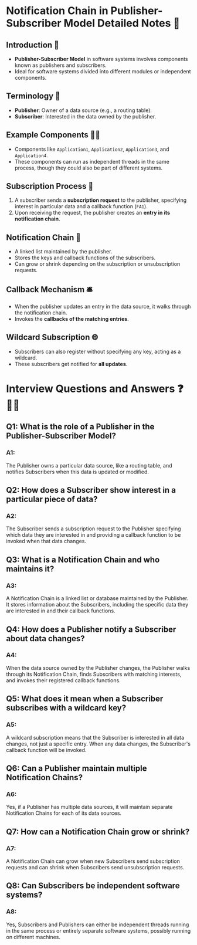 # Notification Chain in Publisher-Subscriber Model Detailed Notes 📝

## Introduction 🌟
- **Publisher-Subscriber Model** in software systems involves components known as publishers and subscribers.
- Ideal for software systems divided into different modules or independent components.
  
## Terminology 👀
- **Publisher**: Owner of a data source (e.g., a routing table).
- **Subscriber**: Interested in the data owned by the publisher.
  
## Example Components 👨‍💻
- Components like `Application1`, `Application2`, `Application3`, and `Application4`.
- These components can run as independent threads in the same process, though they could also be part of different systems.

## Subscription Process 🤝
1. A subscriber sends a **subscription request** to the publisher, specifying interest in particular data and a callback function (`FA1`).
2. Upon receiving the request, the publisher creates an **entry in its notification chain**.
  
## Notification Chain 🚨
- A linked list maintained by the publisher.
- Stores the keys and callback functions of the subscribers.
- Can grow or shrink depending on the subscription or unsubscription requests.
  
## Callback Mechanism 🛎️
- When the publisher updates an entry in the data source, it walks through the notification chain.
- Invokes the **callbacks of the matching entries**.

## Wildcard Subscription 🌐
- Subscribers can also register without specifying any key, acting as a wildcard.
- These subscribers get notified for **all updates**.

# Interview Questions and Answers ❓👩‍💼

## Q1: What is the role of a Publisher in the Publisher-Subscriber Model?
### A1: 
The Publisher owns a particular data source, like a routing table, and notifies Subscribers when this data is updated or modified.

## Q2: How does a Subscriber show interest in a particular piece of data?
### A2: 
The Subscriber sends a subscription request to the Publisher specifying which data they are interested in and providing a callback function to be invoked when that data changes.

## Q3: What is a Notification Chain and who maintains it?
### A3: 
A Notification Chain is a linked list or database maintained by the Publisher. It stores information about the Subscribers, including the specific data they are interested in and their callback functions.

## Q4: How does a Publisher notify a Subscriber about data changes?
### A4: 
When the data source owned by the Publisher changes, the Publisher walks through its Notification Chain, finds Subscribers with matching interests, and invokes their registered callback functions.

## Q5: What does it mean when a Subscriber subscribes with a wildcard key?
### A5: 
A wildcard subscription means that the Subscriber is interested in all data changes, not just a specific entry. When any data changes, the Subscriber's callback function will be invoked.

## Q6: Can a Publisher maintain multiple Notification Chains?
### A6: 
Yes, if a Publisher has multiple data sources, it will maintain separate Notification Chains for each of its data sources.

## Q7: How can a Notification Chain grow or shrink?
### A7: 
A Notification Chain can grow when new Subscribers send subscription requests and can shrink when Subscribers send unsubscription requests.

## Q8: Can Subscribers be independent software systems?
### A8: 
Yes, Subscribers and Publishers can either be independent threads running in the same process or entirely separate software systems, possibly running on different machines.
